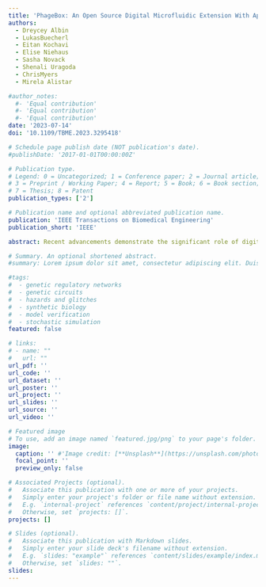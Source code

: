 ```yaml
---
title: 'PhageBox: An Open Source Digital Microfluidic Extension With Applications for Phage Discovery'
authors:
  - Dreycey Albin
  - LukasBuecherl
  - Eitan Kochavi
  - Elise Niehaus
  - Sasha Novack
  - Shenali Uragoda
  - ChrisMyers
  - Mirela Alistar

#author_notes:
  #- 'Equal contribution'
  #- 'Equal contribution'
  #- 'Equal contribution'
date: '2023-07-14'
doi: '10.1109/TBME.2023.3295418'

# Schedule page publish date (NOT publication's date).
#publishDate: '2017-01-01T00:00:00Z'

# Publication type.
# Legend: 0 = Uncategorized; 1 = Conference paper; 2 = Journal article;
# 3 = Preprint / Working Paper; 4 = Report; 5 = Book; 6 = Book section;
# 7 = Thesis; 8 = Patent
publication_types: ['2']

# Publication name and optional abbreviated publication name.
publication: 'IEEE Transactions on Biomedical Engineering'
publication_short: 'IEEE'

abstract: Recent advancements demonstrate the significant role of digital microfluidics in automating laboratory work with DNA and on-site viral testing. However, since commercially available instruments are limited to droplet manipulation, our work addresses the need for accelerated integration of other components, such as temperature control, that can expand the application domain. We developed PhageBox—an accessible device that can be used as a biochip extension. At hardware level, PhageBox integrates temperature and electromagnetic control modules. At software level, PhageBox is controlled by embedded software containing a unique model for bio-protocol programming, and a graphical user interface for visual device feedback and operation. To evaluate PhageBox's efficacy for biomedical applications, we performed functional testing. Similarly, we validated the temperature control using thermography, obtaining a range of ± 0.2 ∘C . The electromagnets produced a magnetic force of 15 milliTesla, demonstrating precise immobilization of magnetic beads. We show the potential of PhageBox for bacteriophage research through three initial protocols a universal framework for PCR, T7 bacteriophage restriction enzyme digestion, and concentrating ϕX174 RF genomic DNA. Our work presents an open-source hardware and software extension for digital microfluidics devices. This extension integrates temperature and electromagnetic modules, demonstrating efficacy in biomedical applications and potential for bacteriophage research. We developed PhageBox to be accessible the components are off-the-shelf at a low cost ( ≤ $ 200), and the hardware designs and software code are open-source. With the long aim of ensuring reproducibility and accelerating collaboration, we also provide a DIY-build document.

# Summary. An optional shortened abstract.
#summary: Lorem ipsum dolor sit amet, consectetur adipiscing elit. Duis posuere tellus ac convallis placerat. Proin tincidunt magna sed ex sollicitudin condimentum.

#tags:
#  - genetic regulatory networks
#  - genetic circuits
#  - hazards and glitches
#  - synthetic biology
#  - model verification
#  - stochastic simulation
featured: false

# links:
# - name: ""
#   url: ""
url_pdf: ''
url_code: ''
url_dataset: ''
url_poster: ''
url_project: ''
url_slides: ''
url_source: ''
url_video: ''

# Featured image
# To use, add an image named `featured.jpg/png` to your page's folder.
image:
  caption: '' #'Image credit: [**Unsplash**](https://unsplash.com/photos/jdD8gXaTZsc)'
  focal_point: ''
  preview_only: false

# Associated Projects (optional).
#   Associate this publication with one or more of your projects.
#   Simply enter your project's folder or file name without extension.
#   E.g. `internal-project` references `content/project/internal-project/index.md`.
#   Otherwise, set `projects: []`.
projects: []

# Slides (optional).
#   Associate this publication with Markdown slides.
#   Simply enter your slide deck's filename without extension.
#   E.g. `slides: "example"` references `content/slides/example/index.md`.
#   Otherwise, set `slides: ""`.
slides:
---
```


